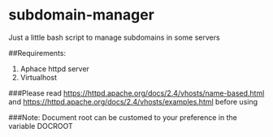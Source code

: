 # subdomain-manager
Just a little bash script to manage subdomains in some servers

##Requirements:
1. Aphace httpd server
2. Virtualhost

###Please read https://httpd.apache.org/docs/2.4/vhosts/name-based.html and https://httpd.apache.org/docs/2.4/vhosts/examples.html before using

###Note:
Document root can be customed to your preference in the variable DOCROOT
